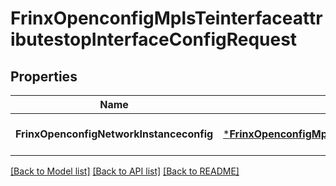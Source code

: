 # FrinxOpenconfigMplsTeinterfaceattributestopInterfaceConfigRequest

## Properties
Name | Type | Description | Notes
------------ | ------------- | ------------- | -------------
**FrinxOpenconfigNetworkInstanceconfig** | [***FrinxOpenconfigMplsTeinterfaceattributestopInterfaceConfig**](frinx.openconfig.mpls.teinterfaceattributestop.interface.Config.md) |  | [optional] [default to null]

[[Back to Model list]](../README.md#documentation-for-models) [[Back to API list]](../README.md#documentation-for-api-endpoints) [[Back to README]](../README.md)


